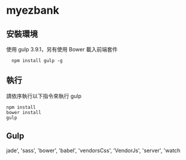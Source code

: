 # myezbank



## 安裝環境
使用 gulp 3.9.1，另有使用 Bower 載入前端套件
```
  npm install gulp -g
```

## 執行
請依序執行以下指令來執行 gulp

```
npm install
bower install
gulp
```

## Gulp
jade', 'sass', 'bower', 'babel', 'vendorsCss', 'VendorJs', 'server', 'watch
